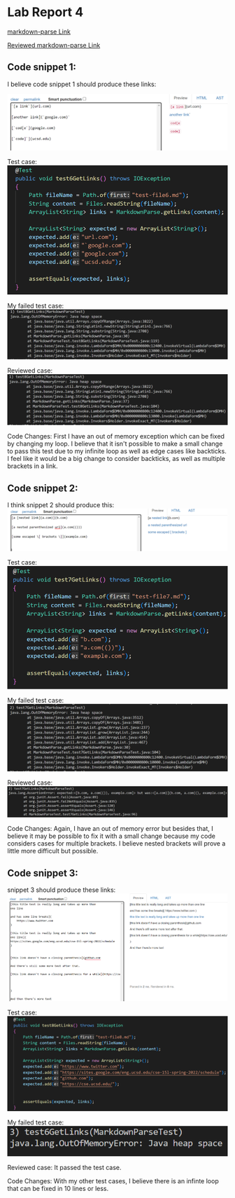 # Lab Report 4

[markdown-parse Link](https://github.com/erhuang623/markdown-parser)

[Reviewed markdown-parse Link](https://github.com/alixintong/markdown-parser)

## Code snippet 1:

I believe code snippet 1 should produce these links:

![Image](codeSnippet1.png)


Test case:
![Image](snippet1Tests.png)


My failed test case:
![Image](fail1.png)

Reviewed case:
![Image](reviewFail1.png)


Code Changes: First I have an out of memory exception which can be fixed by changing my loop. I believe that it isn't possible to make a small change to pass this test due to my infinite loop as well as edge cases like backticks. I feel like it would be a big change to consider backticks, as well as multiple brackets in a link.


## Code snippet 2:
I think snippet 2 should produce this:
![Image](codeSnippet2.png)


Test case:
![Image](snippet2Tests.png)


My failed test case:
![Image](fail2.png)

Reviewed case:
![Image](reviewFail2.png)


Code Changes: Again, I have an out of memory error but besides that, I believe it may be possible to fix it with a small change because my code considers cases for multiple brackets. I believe nested brackets will prove a little more difficult but possible.

## Code snippet 3:
snippet 3 should produce these links:
![Image](codeSnippet3.png)


Test case:
![Image](snippet3Test.png)


My failed test case:
![Image](fail3.png)

Reviewed case:
It passed the test case.


Code Changes: With my other test cases, I believe there is an infinte loop that can be fixed in 10 lines or less. 